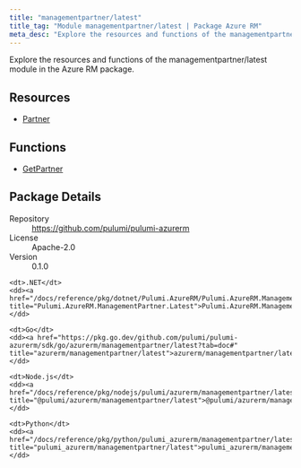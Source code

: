 ```yaml
---
title: "managementpartner/latest"
title_tag: "Module managementpartner/latest | Package Azure RM"
meta_desc: "Explore the resources and functions of the managementpartner/latest module in the Azure RM package."
---
```


<!-- WARNING: this file was generated by Pulumi Docs Generator. -->
<!-- Do not edit by hand unless you're certain you know what you are doing! -->

Explore the resources and functions of the managementpartner/latest module in the Azure RM package.

<h2 id="resources">Resources</h2>
<ul class="api">
    <li><a href="partner" title="Partner"><span class="symbol resource"></span>Partner</a></li>
</ul>

<h2 id="functions">Functions</h2>
<ul class="api">
    <li><a href="getpartner" title="GetPartner"><span class="symbol function"></span>GetPartner</a></li>
</ul>

<h2 id="package-details">Package Details</h2>
<dl class="package-details">
	<dt>Repository</dt>
	<dd><a href="https://github.com/pulumi/pulumi-azurerm">https://github.com/pulumi/pulumi-azurerm</a></dd>
	<dt>License</dt>
	<dd>Apache-2.0</dd>
	<dt>Version</dt>
	<dd>0.1.0</dd>
</dl>



<dl class="tabular">

    <dt>.NET</dt>
    <dd><a href="/docs/reference/pkg/dotnet/Pulumi.AzureRM/Pulumi.AzureRM.ManagementPartner.Latest.html" title="Pulumi.AzureRM.ManagementPartner.Latest">Pulumi.AzureRM.ManagementPartner.Latest</a></dd>

    <dt>Go</dt>
    <dd><a href="https://pkg.go.dev/github.com/pulumi/pulumi-azurerm/sdk/go/azurerm/managementpartner/latest?tab=doc#" title="azurerm/managementpartner/latest">azurerm/managementpartner/latest</a></dd>

    <dt>Node.js</dt>
    <dd><a href="/docs/reference/pkg/nodejs/pulumi/azurerm/managementpartner/latest/#" title="@pulumi/azurerm/managementpartner/latest">@pulumi/azurerm/managementpartner/latest</a></dd>

    <dt>Python</dt>
    <dd><a href="/docs/reference/pkg/python/pulumi_azurerm/managementpartner/latest" title="pulumi_azurerm/managementpartner/latest">pulumi_azurerm/managementpartner/latest</a></dd>

</dl>

